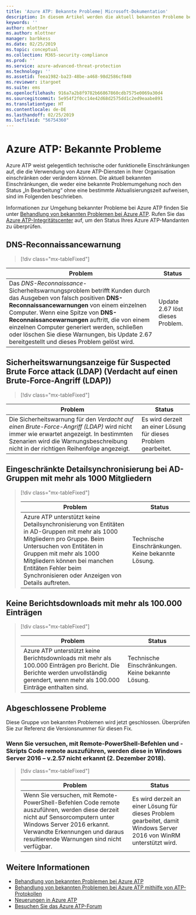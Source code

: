 ```yaml
---
title: 'Azure ATP: Bekannte Probleme| Microsoft-Dokumentation'
description: In diesem Artikel werden die aktuell bekannten Probleme bei Azure ATP beschrieben.
keywords: ''
author: mlottner
ms.author: mlottner
manager: barbkess
ms.date: 02/25/2019
ms.topic: conceptual
ms.collection: M365-security-compliance
ms.prod: ''
ms.service: azure-advanced-threat-protection
ms.technology: ''
ms.assetid: feea1982-ba23-48be-a468-98d2586cf840
ms.reviewer: itargoet
ms.suite: ems
ms.openlocfilehash: 916a7a2b8f9782b66867860cdb7575e0069a30d4
ms.sourcegitcommit: 5e954f2f0cc14e42d68d2575dd1c2ed9eaabe891
ms.translationtype: HT
ms.contentlocale: de-DE
ms.lasthandoff: 02/25/2019
ms.locfileid: "56754360"
---
```

# <a name="azure-atp-known-issues"></a>Azure ATP: Bekannte Probleme

Azure ATP weist gelegentlich technische oder funktionelle Einschränkungen auf, die die Verwendung von Azure ATP-Diensten in Ihrer Organisation einschränken oder verändern können. Die aktuell bekannten Einschränkungen, die weder eine bekannte Problemumgehung noch den Status „In Bearbeitung“ ohne eine bestimmte Aktualisierungszeit aufweisen, sind im Folgenden beschrieben. 

Informationen zur Umgehung bekannter Probleme bei Azure ATP finden Sie unter [Behandlung von bekannten Problemen bei Azure ATP](troubleshooting-atp-known-issues.md). Rufen Sie das [Azure ATP-Integritätscenter](atp-health-center.md) auf, um den Status Ihres Azure ATP-Mandanten zu überprüfen. 

## <a name="dns-reconnaissance-alert"></a>DNS-Reconnaissancewarnung
> [!div class="mx-tableFixed"] 

|Problem|Status|
|----|----|
Das *DNS-Reconnaissance*-Sicherheitswarnungsproblem betrifft Kunden durch das Ausgeben von falsch positiven **DNS-Reconnaissancewarnungen** von einem einzelnen Computer. Wenn eine Spitze von **DNS-Reconnaissancewarnungen** auftritt, die von einem einzelnen Computer generiert werden, schließen oder löschen Sie diese Warnungen, bis Update 2.67 bereitgestellt und dieses Problem gelöst wird. | Update 2.67 löst dieses Problem.|

## <a name="suspected-brute-force-attack-ldap-security-alert-display"></a>Sicherheitswarnungsanzeige für Suspected Brute Force attack (LDAP) (Verdacht auf einen Brute-Force-Angriff (LDAP))
> [!div class="mx-tableFixed"] 

|Problem|Status|
|----|----|
Die Sicherheitswarnung für den *Verdacht auf einen Brute-Force-Angriff (LDAP)* wird nicht immer wie erwartet angezeigt. In bestimmten Szenarien wird die Warnungsbeschreibung nicht in der richtigen Reihenfolge angezeigt.| Es wird derzeit an einer Lösung für dieses Problem gearbeitet.| 

## <a name="ad-groups-with-more-than-1000-members-have-limited-detail-sync"></a>Eingeschränkte Detailsynchronisierung bei AD-Gruppen mit mehr als 1000 Mitgliedern
> [!div class="mx-tableFixed"]  
> 
> |Problem|Status|
> |----|----|
> |Azure ATP unterstützt keine Detailsynchronisierung von Entitäten in AD-Gruppen mit mehr als 1000 Mitgliedern pro Gruppe. Beim Untersuchen von Entitäten in Gruppen mit mehr als 1000 Mitgliedern können bei manchen Entitäten Fehler beim Synchronisieren oder Anzeigen von Details auftreten.|Technische Einschränkungen. Keine bekannte Lösung.|

## <a name="report-downloads-cannot-contain-more-than-100000-entries"></a>Keine Berichtsdownloads mit mehr als 100.000 Einträgen
> [!div class="mx-tableFixed"]  
> 
> |Problem|Status|
> |----|----|
> |Azure ATP unterstützt keine Berichtsdownloads mit mehr als 100.000 Einträgen pro Bericht. Die Berichte werden unvollständig gerendert, wenn mehr als 100.000 Einträge enthalten sind.|Technische Einschränkungen. Keine bekannte Lösung.|

## <a name="closed-issues"></a>Abgeschlossene Probleme

Diese Gruppe von bekannten Problemen wird jetzt geschlossen. Überprüfen Sie zur Referenz die Versionsnummer für diesen Fix.   
### <a name="remote-code-execution-attempts-using-remote-powershell-commands-or-scripts-are-not-detected-when-using-windows-server-2016---v257-december-2-2018"></a>Wenn Sie versuchen, mit Remote-PowerShell-Befehlen und -Skripts Code remote auszuführen, werden diese in Windows Server 2016 – v.2.57 nicht erkannt (2. Dezember 2018).
> [!div class="mx-tableFixed"]  
> 
> |Problem|Status|
> |----|----|
> |Wenn Sie versuchen, mit Remote-PowerShell-Befehlen Code remote auszuführen, werden diese derzeit nicht auf Sensorcomputern unter Windows Server 2016 erkannt. Verwandte Erkennungen und daraus resultierende Warnungen sind nicht verfügbar.|Es wird derzeit an einer Lösung für dieses Problem gearbeitet, damit Windows Server 2016 von WinRM unterstützt wird.|

## <a name="see-also"></a>Weitere Informationen

- [Behandlung von bekannten Problemen bei Azure ATP](troubleshooting-atp-known-issues.md)
- [Behandlung von bekannten Problemen bei Azure ATP mithilfe von ATP-Protokollen](troubleshooting-atp-using-logs.md)
- [Neuerungen in Azure ATP](atp-whats-new.md)
- [Besuchen Sie das Azure ATP-Forum](https://aka.ms/azureatpcommunity)
